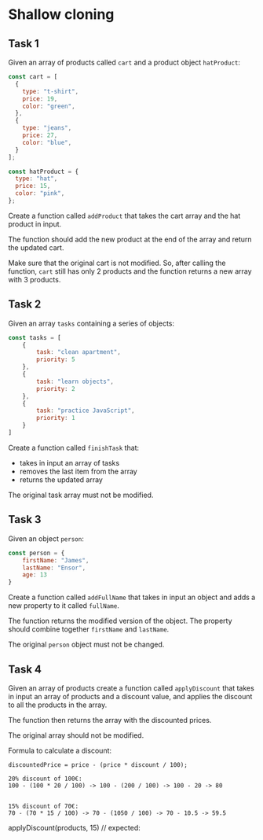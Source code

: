 # Shallow cloning

## Task 1

Given an array of products called `cart` and a product object `hatProduct`:

```javascript
const cart = [
  {
    type: "t-shirt",
    price: 19,
    color: "green",
  },
  {
    type: "jeans",
    price: 27,
    color: "blue",
  }
];

const hatProduct = {
  type: "hat",
  price: 15,
  color: "pink",
};
```

Create a function called `addProduct` that takes the cart array and the hat product in input.

The function should add the new product at the end of the array and return the updated cart.

Make sure that the original cart is not modified. So, after calling the function, `cart` still has only 2 products and the function returns a new array with 3 products.

## Task 2

Given an array `tasks` containing a series of objects:

```javascript
const tasks = [
    {
        task: "clean apartment",
        priority: 5
    },
    {
        task: "learn objects",
        priority: 2
    },
    {
        task: "practice JavaScript",
        priority: 1
    }
]
```

Create a function called `finishTask` that:

- takes in input an array of tasks
- removes the last item from the array
- returns the updated array

The original task array must not be modified.

## Task 3

Given an object `person`:

```javascript
const person = {
    firstName: "James",
    lastName: "Ensor",
    age: 13
}
```

Create a function called `addFullName` that takes in input an object and adds a new property to it called `fullName`. 

The function returns the modified version of the object. The property should combine together `firstName` and `lastName`.

The original `person` object must not be changed.

## Task 4

Given an array of products create a function called `applyDiscount` that takes in input an array of products and a discount value, and applies the discount to all the products in the array.

The function then returns the array with the discounted prices.

The original array should not be modified.

Formula to calculate a discount:

```plaintext
discountedPrice = price - (price * discount / 100);

20% discount of 100€:
100 - (100 * 20 / 100) -> 100 - (200 / 100) -> 100 - 20 -> 80


15% discount of 70€:
70 - (70 * 15 / 100) -> 70 - (1050 / 100) -> 70 - 10.5 -> 59.5 
```

applyDiscount(products, 15) // expected: 
